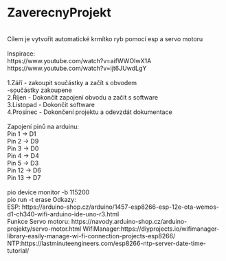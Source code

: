 # ZaverecnyProjekt
<br>
Cílem je vytvořit automatické krmítko ryb pomocí esp a servo motoru<br>

<br>
Inspirace:<br> 
https://www.youtube.com/watch?v=aifWWOIwX1A<br>
https://www.youtube.com/watch?v=ijt6JUwdLgY<br>
<br>
1.Září - zakoupit součástky a začít s obvodem <br>
-součástky zakoupene<br>
2.Říjen - Dokončit zapojení obvodu a začít s software<br>
3.Listopad - Dokončit software<br>
4.Prosinec - Dokončení projektu a odevzdát dokumentace<br>
<br>
Zapojení pinů na arduinu: <br>
Pin 1 -> D1<br>
Pin 2 -> D9<br>
Pin 3 -> D0<br>
Pin 4 -> D4<br>
Pin 5 -> D3<br>
Pin 12 -> D6<br>
Pin 13 -> D7<br>
<br>
pio device monitor -b 115200<br>
pio run -t erase
Odkazy:<br>
ESP: https://arduino-shop.cz/arduino/1457-esp8266-esp-12e-ota-wemos-d1-ch340-wifi-arduino-ide-uno-r3.html<br>
Funkce Servo motoru: https://navody.arduino-shop.cz/arduino-projekty/servo-motor.html
WifiManager:https://diyprojects.io/wifimanager-library-easily-manage-wi-fi-connection-projects-esp8266/
NTP:https://lastminuteengineers.com/esp8266-ntp-server-date-time-tutorial/

